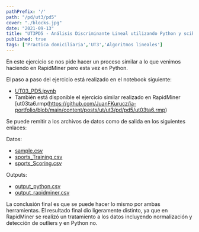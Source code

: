 ```yaml
---
pathPrefix: '/'
path: "/pd/ut3/pd5"
cover: "./blocks.jpg"
date: "2021-09-13"
title: "UT3PD5 - Análisis Discriminante Lineal utilizando Python y scikit-learn"
published: true
tags: ['Practica domiciliaria','UT3','Algoritmos lineales']
---
```


En este ejercicio se nos pide hacer un proceso similar a lo que venimos haciendo en RapidMiner pero esta vez en Python.

El paso a paso del ejercicio está realizado en el notebook siguiente:

- [UT03_PD5.ipynb](https://github.com/JuanFKurucz/ia-portfolio/blob/main/content/posts/ut/ut3/pd/pd5/UT03_PD5.ipynb)
- También está disponible el ejercicio similar realizado en RapidMiner [ut03ta6.rmp(https://github.com/JuanFKurucz/ia-portfolio/blob/main/content/posts/ut/ut3/pd/pd5/ut03ta6.rmp)

Se puede remitir a los archivos de datos como de salida en los siguientes enlaces:

Datos:
- [sample.csv](https://github.com/JuanFKurucz/ia-portfolio/blob/main/content/posts/ut/ut3/pd/pd5/sample.csv)
- [sports_Training.csv](https://github.com/JuanFKurucz/ia-portfolio/blob/main/content/posts/ut/ut3/pd/pd5/sports_Training.csv)
- [sports_Scoring.csv](https://github.com/JuanFKurucz/ia-portfolio/blob/main/content/posts/ut/ut3/pd/pd5/sports_Scoring.csv)

Outputs:
- [output_python.csv](https://github.com/JuanFKurucz/ia-portfolio/blob/main/content/posts/ut/ut3/pd/pd5/output_python.csv)
- [output_rapidminer.csv](https://github.com/JuanFKurucz/ia-portfolio/blob/main/content/posts/ut/ut3/pd/pd5/output_rapidminer.csv)

La conclusión final es que se puede hacer lo mismo por ambas herramientas. El resultado final dio ligeramente distinto, ya que en RapidMiner se realizó un tratamiento a los datos incluyendo normalización y detección de outliers y en Python no.